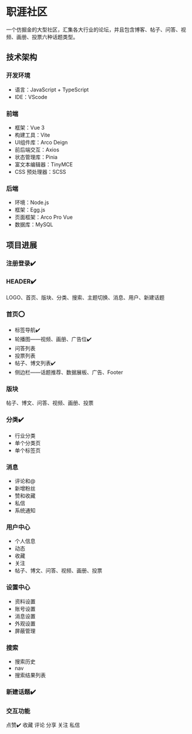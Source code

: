 # 职涯社区

一个仿掘金的大型社区，汇集各大行业的论坛，并且包含博客、帖子、问答、视频、画册、投票六种话题类型。

## 技术架构
### 开发环境

- 语言：JavaScript + TypeScript
- IDE：VScode

### 前端

- 框架：Vue 3
- 构建工具：Vite
- UI组件库：Arco Deign
- 前后端交互：Axios
- 状态管理库：Pinia
- 富文本编辑器：TinyMCE
- CSS 预处理器：SCSS

### 后端
- 环境：Node.js
- 框架：Egg.js
- 页面框架：Arco Pro Vue
- 数据库：MySQL

## 项目进展

### 注册登录✔️

### HEADER✔️

LOGO、首页、版块、分类、搜索、主题切换、消息、用户、新建话题

### 首页⭕

- 标签导航✔️
- 轮播图——视频、画册、广告位✔️
- 问答列表
- 投票列表
- 帖子、博文列表✔️
- 侧边栏——话题推荐、数据展板、广告、Footer

### 版块

帖子、博文、问答、视频、画册、投票

### 分类✔️

- 行业分类
- 单个分类页
- 单个标签页

### 消息

- 评论和@
- 新增粉丝
- 赞和收藏
- 私信
- 系统通知

### 用户中心

- 个人信息
- 动态
- 收藏
- 关注
- 帖子、博文、问答、视频、画册、投票

### 设置中心

- 资料设置
- 账号设置
- 消息设置
- 外观设置
- 屏蔽管理

### 搜索

- 搜索历史
- nav
- 搜索结果列表

### 新建话题✔️

### 交互功能
点赞✔️
收藏
评论
分享
关注
私信